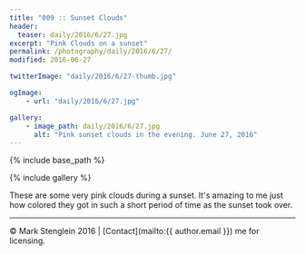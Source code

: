```yaml
---
title: "009 :: Sunset Clouds"
header:
  teaser: daily/2016/6/27.jpg
excerpt: "Pink Clouds on a sunset"
permalink: /photography/daily/2016/6/27/
modified: 2016-06-27

twitterImage: "daily/2016/6/27-thumb.jpg"

ogImage:
    - url: "daily/2016/6/27.jpg"

gallery:
    - image_path: daily/2016/6/27.jpg
      alt: "Pink sunset clouds in the evening. June 27, 2016"
---
```


{% include base_path %}

{% include gallery %}

These are some very pink clouds during a sunset. It's amazing to me just how
colored they got in such a short period of time as the sunset took over.

---

&copy; Mark Stenglein 2016 \| [Contact](mailto:{{ author.email }}) me for licensing.
